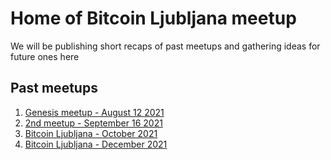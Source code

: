 # Home of Bitcoin Ljubljana meetup 
We will be publishing short recaps of past meetups and gathering ideas for future ones here
## Past meetups
1. [Genesis meetup - August 12 2021](meetup-notes/12Aug2021.md)
2. [2nd meetup - September 16 2021](meetup-notes/16sep2021.md)
3. [Bitcoin Ljubljana - October 2021](meetup-notes/Oct2021.md)
4. [Bitcoin Ljubljana - December 2021](meetup-notes/Dec2021.md)
